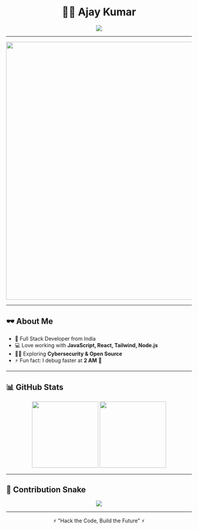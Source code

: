 <!-- Hacker Style GitHub Profile README -->

<h1 align="center">👨‍💻 Ajay Kumar</h1>

<p align="center">
  <img src="https://readme-typing-svg.herokuapp.com?size=25&duration=4000&color=00FF00&center=true&vCenter=true&lines=Hacker+%7C+Developer+%7C+Tech+Explorer;Full+Stack+Web+Developer;Open+Source+Enthusiast;Always+Learning+New+Things" />
</p>

---

<p align="center">
  <img src="https://media.giphy.com/media/oEI9uBYSzLpBK/giphy.gif" width="700" />
</p>

---

## 🕶️ About Me  

- 🚀 Full Stack Developer from India  
- 💻 Love working with **JavaScript, React, Tailwind, Node.js**  
- 🧑‍💻 Exploring **Cybersecurity & Open Source**  
- ⚡ Fun fact: I debug faster at **2 AM** 🌙  

---

## 📊 GitHub Stats  

<p align="center">
  <img src="https://github-readme-stats.vercel.app/api?username=YOUR-USERNAME&show_icons=true&theme=radical" height="180" />
  <img src="https://github-readme-streak-stats.herokuapp.com/?user=YOUR-USERNAME&theme=radical" height="180" />
</p>

---

## 🐍 Contribution Snake  

<p align="center">
  <img src="https://github.com/YOUR-USERNAME/YOUR-USERNAME/blob/output/github-contribution-grid-snake.svg" />
</p>

---

<p align="center">⚡ "Hack the Code, Build the Future" ⚡</p>
